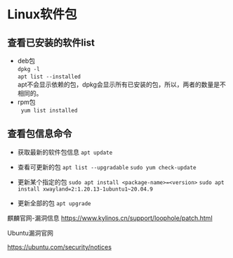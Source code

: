 # Linux软件包

## 查看已安装的软件list
* deb包  
  `dpkg -l`  
  `apt list --installed`  
  apt不会显示依赖的包，dpkg会显示所有已安装的包，所以，两者的数量是不相同的。
* rpm包  
 ` yum list installed`

 
## 查看包信息命令

  

* 获取最新的软件包信息
  `apt update`

* 查看可更新的包
  `apt list --upgradable`
  `sudo yum check-update`
* 更新某个指定的包
  `sudo apt install <package-name>=<version>`
  `sudo apt install xwayland=2:1.20.13-1ubuntu1~20.04.9`
* 更新全部的包
  `apt upgrade`


麒麟官网-漏洞信息
https://www.kylinos.cn/support/loophole/patch.html

Ubuntu漏洞官网

https://ubuntu.com/security/notices


